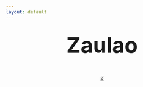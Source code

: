 ```yaml
---
layout: default
---
```


<style type="text/css" media="screen">
  .container {
    margin: 10px auto;
    max-width: 600px;
    text-align: center;
  }
  h1 {
    margin: 30px 0;
    font-size: 4em;
  }
</style>

<div class="container">
  <h1>Zaulao</h1>
  <pre><p><a href="/archive.html">ø</a></p></pre>
</div>
